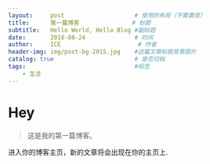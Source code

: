 ```yaml
---
layout:     post                    # 使用的布局（不需要改）
title:      第一篇博客               # 标题 
subtitle:   Hello World, Hello Blog #副标题
date:       2018-08-24              # 时间
author:     ICE                      # 作者
header-img: img/post-bg-2015.jpg    #这篇文章标题背景图片
catalog: true                       # 是否归档
tags:                               #标签
    - 生活
---
```


# Hey
>这是我的第一篇博客。

进入你的博客主页，新的文章将会出现在你的主页上.
